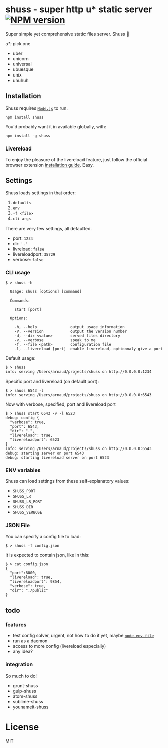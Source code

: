 # shuss - super http u* static server [![NPM version](https://badge.fury.io/js/shuss.png)](http://badge.fury.io/js/shuss)

Super simple yet comprehensive static files server. Shuss :ski:

_u*:_ pick one
* uber
* unicorn
* universal
* ubuesque
* unix
* uhuhuh

## Installation

Shuss requires [`Node.js`](http://nodejs.org/) to run.

```shell
npm install shuss
```

You'd probably want it in available globally, with:

```shell
npm install -g shuss
```

### Livereload

To enjoy the pleasure of the livereload feature, just follow the official browser extension [installation guide](http://feedback.livereload.com/knowledgebase/articles/86242-how-do-i-install-and-use-the-browser-extensions-). Easy.

## Settings

Shuss loads settings in that order:

1. `defaults`
2. `env`
3. `-f <file>`
4. `cli args`

There are very few settings, all defaulted.

* port: `1234`
* dir: `'.'`
* livreload: `false`
* livereloadport: `35729`
* verbose: `false`

### CLI usage
```shell
$ > shuss -h

  Usage: shuss [options] [command]

  Commands:

    start [port]

  Options:

    -h, --help               output usage information
    -V, --version            output the version number
    -d, --dir <value>        served files directory
    -v, --verbose            speak to me
    -f, --file <path>        configuration file
    -l, --livereload [port]  enable livereload, optionnaly give a port
```

Default usage:

```shell
$ > shuss
info: serving /Users/arnaud/projects/shuss on http://0.0.0.0:1234
```

Specific port and livereload (on default port):

```shell
$ > shuss 6543 -l
info: serving /Users/arnaud/projects/shuss on http://0.0.0.0:6543
```
Now with verbose, specified, port and livereload port

```shell
$ > shuss start 6543 -v -l 6523
debug: config {
  "verbose": true,
  "port": 6543,
  "dir": ".",
  "livereload": true,
  "livereloadport": 6523
}
info: serving /Users/arnaud/projects/shuss on http://0.0.0.0:6543
debug: starting server on port 6543
debug: starting livereload server on port 6523
```

### ENV variables

Shuss can load settings from these self-explanatory values:

* `SHUSS_PORT`
* `SHUSS_LR`
* `SHUSS_LR_PORT`
* `SHUSS_DIR`
* `SHUSS_VERBOSE`

### JSON File

You can specify a config file to load:
```
$ > shuss -f config.json
```

It is expected to contain json, like in this:
```
$ > cat config.json
{
  "port":8000,
  "livereload": true,
  "livereloadport": 9854,
  "verbose": true,
  "dir": "./public"
}
```

## todo

### features

* test config solver, urgent, not how to do it yet, maybe [`node-env-file`](https://www.npmjs.org/package/node-env-file)
* run as a daemon
* access to more config (livereload especially)
* any idea?

### integration

So much to do!

* grunt-shuss
* gulp-shuss
* atom-shuss
* sublime-shuss
* younameit-shuss

License
=======

MIT
